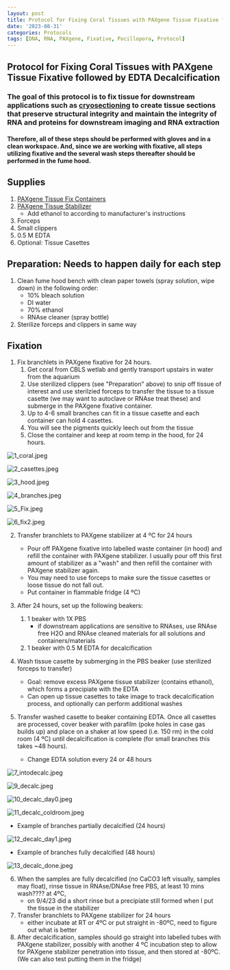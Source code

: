 ```yaml
---
layout: post
title: Protocol for Fixing Coral Tissues with PAXgene Tissue Fixative followed by EDTA Decalcification
date: '2023-08-31'
categories: Protocols
tags: [DNA, RNA, PAXgene, Fixative, Pocillopora, Protocol]
---
```


## Protocol for Fixing Coral Tissues with PAXgene Tissue Fixative followed by EDTA Decalcification

### The goal of this protocol is to fix tissue for downstream applications such as [cryosectioning](https://github.com/zdellaert/ZD_Putnam_Lab_Notebook/blob/master/_posts/2023-08-29-Cryosectioning-Protocol.md) to create tissue sections that preserve structural integrity and maintain the integrity of RNA and proteins for downstream imaging and RNA extraction

#### Therefore, all of these steps should be performed with gloves and in a clean workspace. And, since we are working with fixative, all steps utilizing fixative and the several wash steps thereafter should be performed in the fume hood.

## Supplies
1. [PAXgene Tissue Fix Containers](https://www.qiagen.com/us/products/discovery-and-translational-research/sample-collection-stabilization/paxgene-tissue-fix-container-50-ml)
2. [PAXgene Tissue Stabilizer](https://www.qiagen.com/us/products/discovery-and-translational-research/sample-collection-stabilization/paxgene-tissue-stabilizer-concentrate?catno=765512)
   - Add ethanol to according to manufacturer's instructions
3. Forceps
4. Small clippers
5. 0.5 M EDTA
6. Optional: Tissue Casettes

## Preparation: Needs to happen daily for each step
1. Clean fume hood bench with clean paper towels (spray solution, wipe down) in the following order:
    - 10% bleach solution
    - DI water
    - 70% ethanol
    - RNAse cleaner (spray bottle)
2. Sterilize forceps and clippers in same way

## Fixation

1. Fix branchlets in PAXgene fixative for 24 hours.
   1. Get coral from CBLS wetlab and gently transport upstairs in water from the aquarium
   2. Use sterilized clippers (see "Preparation" above) to snip off tissue of interest and use sterilzied forceps to transfer the tissue to a tissue casette (we may want to autoclave or RNAse treat these) and submerge in the PAXgene fixative container.
   3. Up to 4-6 small branches can fit in a tissue casette and each container can hold 4 casettes. 
   4. You will see the pigments quickly leech out from the tissue
   5. Close the container and keep at room temp in the hood, for 24 hours.

![1_coral.jpeg](https://github.com/zdellaert/ZD_Putnam_Lab_Notebook/blob/master/images/protocols/PAXgene_fix/1_coral.jpeg?raw=true)

![2_casettes.jpeg](https://github.com/zdellaert/ZD_Putnam_Lab_Notebook/blob/master/images/protocols/PAXgene_fix/2_casettes.jpeg?raw=true)

![3_hood.jpeg](https://github.com/zdellaert/ZD_Putnam_Lab_Notebook/blob/master/images/protocols/PAXgene_fix/3_hood.jpeg?raw=true)

![4_branches.jpeg](https://github.com/zdellaert/ZD_Putnam_Lab_Notebook/blob/master/images/protocols/PAXgene_fix/4_branches.jpeg?raw=true)

![5_Fix.jpeg](https://github.com/zdellaert/ZD_Putnam_Lab_Notebook/blob/master/images/protocols/PAXgene_fix/5_Fix.jpeg?raw=true)

![6_fix2.jpeg](https://github.com/zdellaert/ZD_Putnam_Lab_Notebook/blob/master/images/protocols/PAXgene_fix/6_fix2.jpeg?raw=true)

2. Transfer branchlets to PAXgene stabilizer at 4 ºC for 24 hours
   - Pour off PAXgene fixative into labelled waste container (in hood) and refill the container with PAXgene stabilizer. I usually pour off this first amount of stabilizer as a "wash" and then refill the container with PAXgene stabilizer again. 
   - You may need to use forceps to make sure the tissue casettes or loose tissue do not fall out.
   - Put container in flammable fridge (4 ºC)

3. After 24 hours, set up the following beakers:
   1. 1 beaker with 1X PBS
      - if downstream applications are sensitive to RNAses, use RNAse free H2O and RNAse cleaned materials for all solutions and containers/materials
   2. 1 beaker with 0.5 M EDTA for decalcification

4. Wash tissue casette by submerging in the PBS beaker (use sterilized forceps to transfer)
   - Goal: remove excess PAXgene tissue stabilizer (contains ethanol), which forms a precipiate with the EDTA
   - Can open up tissue casettes to take image to track decalcification process, and optionally can perform additional washes

5. Transfer washed casette to beaker containing EDTA. Once all casettes are processed, cover beaker with parafilm (poke holes in case gas builds up) and place on a shaker at low speed (i.e. 150 rm) in the cold room (4 ºC) until decalcification is complete (for small branches this takes ~48 hours).
   - Change EDTA solution every 24 or 48 hours

![7_intodecalc.jpeg](https://github.com/zdellaert/ZD_Putnam_Lab_Notebook/blob/master/images/protocols/PAXgene_fix/7_intodecalc.jpeg?raw=true)

![9_decalc.jpeg](https://github.com/zdellaert/ZD_Putnam_Lab_Notebook/blob/master/images/protocols/PAXgene_fix/9_decalc.jpeg?raw=true)

![10_decalc_day0.jpeg](https://github.com/zdellaert/ZD_Putnam_Lab_Notebook/blob/master/images/protocols/PAXgene_fix/10_decalc_day0.jpeg?raw=true)

![11_decalc_coldroom.jpeg](https://github.com/zdellaert/ZD_Putnam_Lab_Notebook/blob/master/images/protocols/PAXgene_fix/11_decalc_coldroom.jpeg?raw=true)

   - Example of branches partially decalcified (24 hours)

![12_decalc_day1.jpeg](https://github.com/zdellaert/ZD_Putnam_Lab_Notebook/blob/master/images/protocols/PAXgene_fix/12_decalc_day1.jpeg?raw=true)

   - Example of branches fully decalcified (48 hours)

![13_decalc_done.jpeg](https://github.com/zdellaert/ZD_Putnam_Lab_Notebook/blob/master/images/protocols/PAXgene_fix/13_decalc_done.jpeg?raw=true)

6. When the samples are fully decalcified (no CaCO3 left visually, samples may float), rinse tissue in RNAse/DNAse free PBS, at least 10 mins wash???? at 4ºC, 
   - on 9/4/23 did a short rinse but a precipiate still formed when I put the tissue in the stabilizer
6. Transfer branchlets to PAXgene stabilizer for 24 hours
   - either incubate at RT or 4ºC or put straight in -80ºC, need to figure out what is better
7. After decalcification, samples should go straight into labelled tubes with PAXgene stabilizer, possibly with another 4 ºC incubation step to allow for PAXgene stabilizer penetration into tissue, and then stored at -80ºC. (We can also test putting them in the fridge)